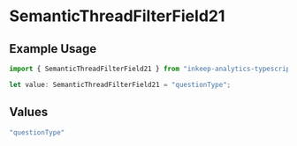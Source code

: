 # SemanticThreadFilterField21

## Example Usage

```typescript
import { SemanticThreadFilterField21 } from "inkeep-analytics-typescript/models/components";

let value: SemanticThreadFilterField21 = "questionType";
```

## Values

```typescript
"questionType"
```